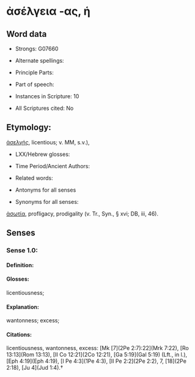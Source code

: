 # ἀσέλγεια -ας, ἡ

<!-- Status: S2=NeedsEdits -->
<!-- Lexica used for edits:   -->

## Word data

* Strongs: G07660

* Alternate spellings:



* Principle Parts: 


* Part of speech: 


* Instances in Scripture: 10

* All Scriptures cited: No

## Etymology: 

[ἀσελγής](), licentious; v. MM, s.v.),

* LXX/Hebrew glosses: 


* Time Period/Ancient Authors: 


* Related words: 

* Antonyms for all senses

* Synonyms for all senses: 

 [ἀσωτία](../G08100/01.md), profligacy, prodigality (v. Tr., Syn., § xvi; DB, iii, 46).

## Senses 


### Sense  1.0: 

#### Definition: 

#### Glosses: 

licentiousness; 

#### Explanation: 

wantonness; 
excess; 

#### Citations: 

licentiousness, wantonness, excess: [Mk [7](2Pe 2:7):22](Mrk 7:22), [Ro 13:13](Rom 13:13), [II Co 12:21](2Co 12:21), [Ga 5:19](Gal 5:19) (Lft., in l.), [Eph 4:19](Eph 4:19), [I Pe 4:3](1Pe 4:3), [II Pe 2:2](2Pe 2:2), 7, [18](2Pe 2:18), [Ju 4](Jud 1:4).†
